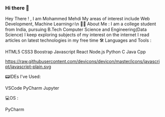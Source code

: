 ### Hi there 👋

<!--
**catosaurusrex2003/catosaurusrex2003** is a ✨ _special_ ✨ repository because its `README.md` (this file) appears on your GitHub profile.

Here are some ideas to get you started:

- 🔭 I’m currently working on ...
- 🌱 I’m currently learning ...
- 👯 I’m looking to collaborate on ...
- 🤔 I’m looking for help with ...
- 💬 Ask me about ...
- 📫 How to reach me: ...
- 😄 Pronouns: ...
- ⚡ Fun fact: ...
-->
Hey There !  , I am Mohammed Mehdi
My areas of interest include Web Development, Machine Learning🔥\n
👨‍💻 About Me :
I am a college student from India, pursuing B.Tech Computer Science and Engineering(Data Science)
I keep exploring subjects of my interest on the internet
I read articles on latest technologies in my free time
🛠️ Languages and Tools :

HTML5  CSS3  Boostrap  Javascript   React  Node.js  Python  C  Java  Cpp 

https://raw.githubusercontent.com/devicons/devicon/master/icons/javascript/javascript-plain.svg

📟IDEs I've Used:

VSCode  PyCharm  Jupyter

💻OS :

PyCharm 
